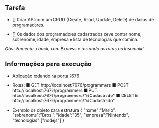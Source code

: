 ## Tarefa

- [] Criar API com um CRUD (Create, Read, Update, Delete) de dados de programadores.

- [] Os dados dos programadores cadastrados deve conter nome, sobrenome, idade, empresa e lista de tecnologias que domina.

_Obs: Somente o back, com Express e testando as rotas no Insomnia!_

## Informações para execução

- Aplicação rodando na porta 7676

- Rotas: 
    ■ GET       http://localhost:7676/programmers
    ■ POST      http://localhost:7676/programmers
    ■ PUT:      http://localhost:7676/programmers/"idCadastrado"
    ■ DELETE:   http://localhost:7676/programmers/"idCadastrado"

- Exemplo de objeto para estrutura
    {
        "nome":"Mario",
        "sobrenome":"Bros.",
        "idade":"35",
        "empresa":"Nintendo",
        "tecnologias":["nodejs"]
    }